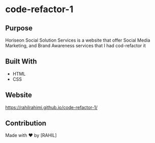 # code-refactor-1

## Purpose
Horiseon Social Solution Services is a website that offer Social Media Marketing, and Brand Awareness services that I had cod-refactor it

## Built With
* HTML
* CSS

## Website
https://rahilrahimi.github.io/code-refactor-1/

## Contribution
Made with ❤️ by [RAHIL]



